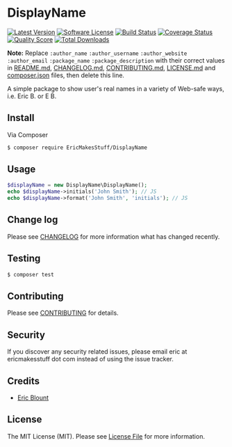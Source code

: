 # DisplayName

[![Latest Version](https://img.shields.io/github/release/EricMakesStuff/DisplayName.svg?style=flat-square)](https://github.com/EricMakesStuff/DisplayName/releases)
[![Software License](https://img.shields.io/badge/license-MIT-brightgreen.svg?style=flat-square)](LICENSE.md)
[![Build Status](https://img.shields.io/travis/EricMakesStuff/DisplayName/master.svg?style=flat-square)](https://travis-ci.org/EricMakesStuff/DisplayName)
[![Coverage Status](https://img.shields.io/scrutinizer/coverage/g/EricMakesStuff/DisplayName.svg?style=flat-square)](https://scrutinizer-ci.com/g/EricMakesStuff/DisplayName/code-structure)
[![Quality Score](https://img.shields.io/scrutinizer/g/EricMakesStuff/DisplayName.svg?style=flat-square)](https://scrutinizer-ci.com/g/EricMakesStuff/DisplayName)
[![Total Downloads](https://img.shields.io/packagist/dt/EricMakesStuff/DispayName.svg?style=flat-square)](https://packagist.org/packages/EricMakesStuff/DisplayName)

**Note:** Replace ```:author_name``` ```:author_username``` ```:author_website``` ```:author_email``` ```:package_name``` ```:package_description``` with their correct values in [README.md](README.md), [CHANGELOG.md](CHANGELOG.md), [CONTRIBUTING.md](CONTRIBUTING.md), [LICENSE.md](LICENSE.md) and [composer.json](composer.json) files, then delete this line.

A simple package to show user's real names in a variety of Web-safe ways, i.e. Eric B. or E B.

## Install

Via Composer

``` bash
$ composer require EricMakesStuff/DisplayName
```

## Usage

``` php
$displayName = new DisplayName\DisplayName();
echo $displayName->initials('John Smith'); // JS
echo $displayName->format('John Smith', 'initials'); // JS
```

## Change log

Please see [CHANGELOG](CHANGELOG.md) for more information what has changed recently.

## Testing

``` bash
$ composer test
```

## Contributing

Please see [CONTRIBUTING](CONTRIBUTING.md) for details.

## Security

If you discover any security related issues, please email eric at ericmakesstuff dot com instead of using the issue tracker.

## Credits

- [Eric Blount](https://github.com/eblount)

## License

The MIT License (MIT). Please see [License File](LICENSE.md) for more information.
